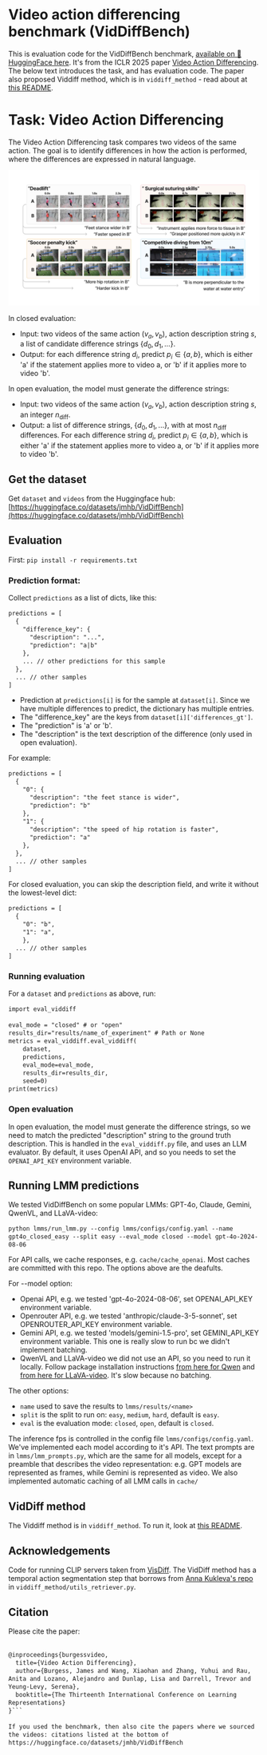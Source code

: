 # Video action differencing benchmark (VidDiffBench) 
This is evaluation code for the VidDiffBench benchmark, [available on 🤗 HuggingFace here](https://huggingface.co/datasets/jmhb/VidDiffBench). It's from the ICLR 2025 paper [Video Action Differencing](https://jmhb0.github.io/viddiff). The below text introduces the task, and has evaluation code. The paper also proposed Viddiff method, which is in `viddiff_method` - read about at [this README](viddiff_method/README.md). 


# Task: Video Action Differencing
The Video Action Differencing task compares two videos of the same action. The goal is to identify differences in how the action is performed, where the differences are expressed in natural language.

![morecontent](https://raw.githubusercontent.com/jmhb0/jmhb0.github.io/main/images/pull%20fig-5.jpg)

In closed evaluation: 
- Input: two videos of the same action ($v_a, v_b$), action description string $s$, a list of candidate difference strings $\lbrace d_0, d_1, ...\rbrace$.
- Output: for each difference string $d_i$, predict $p_i\in\lbrace a,b\rbrace$, which is either 'a' if the statement applies more to video a, or 'b' if it applies more to video 'b'.

In open evaluation, the model must generate the difference strings:
- Input: two videos of the same action ($v_a, v_b$), action description string $s$, an integer $n_{\text{diff}}$.
- Output: a list of difference strings, $\lbrace d_0, d_1, ...\rbrace$, with at most $n_{\text{diff}}$ differences. For each difference string $d_i$, predict $p_i\in\lbrace a,b\rbrace$, which is either 'a' if the statement applies more to video a, or 'b' if it applies more to video 'b'.



## Get the dataset
Get `dataset` and `videos` from the Huggingface hub: [https://huggingface.co/datasets/jmhb/VidDiffBench](https://huggingface.co/datasets/jmhb/VidDiffBench)

## Evaluation
First: `pip install -r requirements.txt`

### Prediction format:
Collect `predictions` as a list of dicts, like this:
```
predictions = [
  {
    "difference_key": {
      "description": "...",
      "prediction": "a|b"
    }, 
    ... // other predictions for this sample
  },
  ... // other samples
]
```
- Prediction at `predictions[i]` is for the sample at `dataset[i]`. Since we have multiple differences to predict, the dictionary has multiple entries.
- The "difference_key" are the keys from `dataset[i]['differences_gt']`.
- The "prediction" is 'a' or 'b'. 
- The "description" is the text description of the difference (only used in open evaluation). 

For example:
```
predictions = [
  {
    "0": {
      "description": "the feet stance is wider",
      "prediction": "b"
    }, 
    "1": {
      "description": "the speed of hip rotation is faster",
      "prediction": "a"
    }, 
  },
  ... // other samples
]
```

For closed evaluation, you can skip the description field, and write it without the lowest-level dict:
```
predictions = [
  {
    "0": "b",
    "1": "a",
    },
  ... // other samples
]
```
### Running evaluation
For a `dataset` and `predictions` as above, run:
```
import eval_viddiff

eval_mode = "closed" # or "open"
results_dir="results/name_of_experiment" # Path or None
metrics = eval_viddiff.eval_viddiff(
	dataset,
	predictions,
	eval_mode=eval_mode,
	results_dir=results_dir,
	seed=0)
print(metrics)
```


### Open evaluation 
In open evaluation, the model must generate the difference strings, so we need to match the predicted "description" string to the ground truth description. This is handled in the `eval_viddiff.py` file, and uses an LLM evaluator. By default, it uses OpenAI API, and so you needs to set the `OPENAI_API_KEY` environment variable. 



## Running LMM predictions 

We tested VidDiffBench on some popular LMMs: GPT-4o, Claude, Gemini, QwenVL, and LLaVA-video:
```
python lmms/run_lmm.py --config lmms/configs/config.yaml --name gpt4o_closed_easy --split easy --eval_mode closed --model gpt-4o-2024-08-06
```
For API calls, we cache responses, e.g. `cache/cache_openai`. Most caches are committed with this repo. The options above are the deafults. 

For --model option: 
- Openai API, e.g. we tested 'gpt-4o-2024-08-06', set OPENAI_API_KEY environment variable. 
- Openrouter API, e.g. we tested 'anthropic/claude-3-5-sonnet', set OPENROUTER_API_KEY environment variable. 
- Gemini API, e.g. we tested 'models/gemini-1.5-pro', set GEMINI_API_KEY environment variable. This one is really slow to run bc we didn't implement batching. 
- QwenVL and LLaVA-video we did not use an API, so you need to run it locally. Follow package installation instructions [from here for Qwen](https://huggingface.co/Qwen/Qwen2-VL-7B-Instruct) and [from here for LLaVA-video](https://huggingface.co/lmms-lab/LLaVA-Video-72B-Qwen2). It's slow because no batching. 

The other options:
- `name` used to save the results to `lmms/results/<name>`
- `split` is the split to run on: `easy`, `medium`, `hard`, default is `easy`.
- `eval` is the evaluation mode: `closed`, `open`, default is `closed`.

The inference fps is controlled in the config file `lmms/configs/config.yaml`. We've implemented each model according to it's API. The text prompts are in `lmms/lmm_prompts.py`, which are the same for all models, except for a preamble that describes the video representation: e.g. GPT models are represented as frames, while Gemini is represented as video. We also implemented automatic caching of all LMM calls in `cache/`


## VidDiff method 
The Viddiff method is in `viddiff_method`. To run it, look at [this README](viddiff_method/README.md). 

## Acknowledgements 
Code for running CLIP servers taken from [VisDiff](https://github.com/Understanding-Visual-Datasets/VisDiff). The VidDiff method has a temporal action segmentation step that borrows from [Anna Kukleva's repo](https://github.com/Annusha/unsup_temp_embed) in `viddiff_method/utils_retriever.py`.


## Citation 
Please cite the paper: 
```

@inproceedings{burgessvideo,
  title={Video Action Differencing},
  author={Burgess, James and Wang, Xiaohan and Zhang, Yuhui and Rau, Anita and Lozano, Alejandro and Dunlap, Lisa and Darrell, Trevor and Yeung-Levy, Serena},
  booktitle={The Thirteenth International Conference on Learning Representations}
}```

If you used the benchmark, then also cite the papers where we sourced the videos: citations listed at the bottom of https://huggingface.co/datasets/jmhb/VidDiffBench
